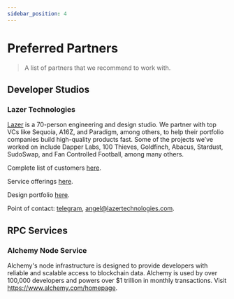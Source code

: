 ```yaml
---
sidebar_position: 4
---
```


# Preferred Partners

> A list of partners that we recommend to work with.

## Developer Studios

### Lazer Technologies

[Lazer](https://www.lazertechnologies.com/) is a 70-person engineering and design studio. We partner with top VCs like Sequoia, A16Z, and Paradigm, among others, to help their portfolio companies build high-quality products fast. Some of the projects we’ve worked on include Dapper Labs, 100 Thieves, Goldfinch, Abacus, Stardust, SudoSwap, and Fan Controlled Football, among many others.

Complete list of customers [here](https://www.lazertechnologies.com/clients).

Service offerings [here](https://www.notion.so/lazertechnologies/Lazer-Engineering-Design-2bc78238b24e4f2c9239ceb0e6c70199).

Design portfolio [here](https://www.lazertechnologies.com/design).

Point of contact: [telegram](https://t.me/cryptoangelgc), angel@lazertechnologies.com.

## RPC Services

### Alchemy Node Service

Alchemy's node infrastructure is designed to provide developers with reliable and scalable access to blockchain data. Alchemy is used by over 100,000 developers and powers over $1 trillion in monthly transactions. Visit https://www.alchemy.com/homepage.
